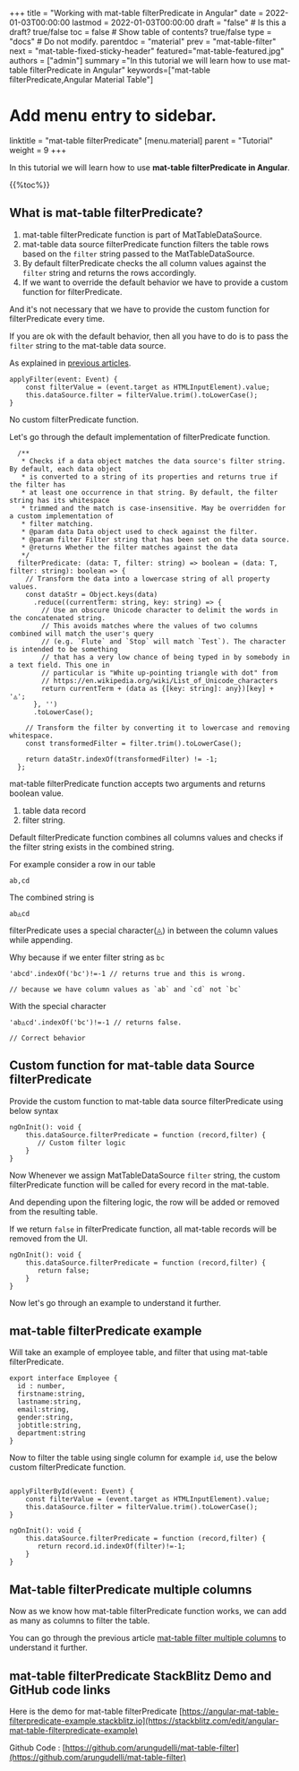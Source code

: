 +++
title = "Working with mat-table filterPredicate in Angular"
date = 2022-01-03T00:00:00
lastmod = 2022-01-03T00:00:00
draft = "false"  # Is this a draft? true/false
toc = false  # Show table of contents? true/false
type = "docs"  # Do not modify.
parentdoc = "material"
prev = "mat-table-filter"
next = "mat-table-fixed-sticky-header"
featured="mat-table-featured.jpg"
authors = ["admin"]
summary ="In this tutorial we will learn how to use mat-table filterPredicate in Angular"
keywords=["mat-table filterPredicate,Angular Material Table"]


# Add menu entry to sidebar.
linktitle = "mat-table filterPredicate"
[menu.material]
  parent = "Tutorial"
  weight = 9
+++

In this tutorial we will learn how to use **mat-table filterPredicate in Angular**.

{{%toc%}}

## What is mat-table filterPredicate?

1. mat-table filterPredicate function is part of MatTableDataSource. 
2. mat-table data source filterPredicate function filters the table rows based on the `filter` string passed to the MatTableDataSource. 
3. By default filterPredicate checks the all column values against the `filter` string and returns the rows accordingly. 
4. If we want to override the default behavior we have to provide a custom function for filterPredicate.

And it's not necessary that we have to provide the custom function for filterPredicate every time. 

If you are ok with the default behavior, then all you have to do is to pass the `filter` string to the mat-table data source. 

As explained in [previous articles](https://www.angularjswiki.com/material/mat-table-filter/). 

```
applyFilter(event: Event) {
    const filterValue = (event.target as HTMLInputElement).value;
    this.dataSource.filter = filterValue.trim().toLowerCase();
}
```

No custom filterPredicate function. 

Let's go through the default implementation of filterPredicate function. 


```
  /**
   * Checks if a data object matches the data source's filter string. By default, each data object
   * is converted to a string of its properties and returns true if the filter has
   * at least one occurrence in that string. By default, the filter string has its whitespace
   * trimmed and the match is case-insensitive. May be overridden for a custom implementation of
   * filter matching.
   * @param data Data object used to check against the filter.
   * @param filter Filter string that has been set on the data source.
   * @returns Whether the filter matches against the data
   */
  filterPredicate: (data: T, filter: string) => boolean = (data: T, filter: string): boolean => {
    // Transform the data into a lowercase string of all property values.
    const dataStr = Object.keys(data)
      .reduce((currentTerm: string, key: string) => {
        // Use an obscure Unicode character to delimit the words in the concatenated string.
        // This avoids matches where the values of two columns combined will match the user's query
        // (e.g. `Flute` and `Stop` will match `Test`). The character is intended to be something
        // that has a very low chance of being typed in by somebody in a text field. This one in
        // particular is "White up-pointing triangle with dot" from
        // https://en.wikipedia.org/wiki/List_of_Unicode_characters
        return currentTerm + (data as {[key: string]: any})[key] + '◬';
      }, '')
      .toLowerCase();

    // Transform the filter by converting it to lowercase and removing whitespace.
    const transformedFilter = filter.trim().toLowerCase();

    return dataStr.indexOf(transformedFilter) != -1;
  };
```

mat-table filterPredicate function accepts two arguments and returns boolean value.

1. table data record
2. filter string. 

Default filterPredicate function combines all columns values and checks if the filter string exists in the combined string. 

For example consider a row in our table 

```
ab,cd 
```
The combined string is 
```
ab◬cd
```

filterPredicate uses a special character(◬) in between the column values while appending.

Why because if we enter filter string as `bc`

```
'abcd'.indexOf('bc')!=-1 // returns true and this is wrong.

// because we have column values as `ab` and `cd` not `bc`
```

With the special character 

```
'ab◬cd'.indexOf('bc')!=-1 // returns false.

// Correct behavior

```

## Custom function for mat-table data Source filterPredicate 

Provide the custom function to mat-table data source filterPredicate using below syntax

```
ngOnInit(): void {
    this.dataSource.filterPredicate = function (record,filter) {
       // Custom filter logic
    }
}
```

Now Whenever we assign MatTableDataSource `filter` string, the custom filterPredicate function will be called for every record in the mat-table. 

And depending upon the filtering logic, the row will be added or removed from the resulting table.

If we return `false` in filterPredicate function, all mat-table records will be removed from the UI. 

```
ngOnInit(): void {
    this.dataSource.filterPredicate = function (record,filter) {
       return false;
    }
}
```

Now let's go through an example to understand it further. 

## mat-table filterPredicate example

Will take an example of employee table, and filter that using mat-table filterPredicate. 

```
export interface Employee {
  id : number,	
  firstname:string,	
  lastname:string,	
  email:string,
  gender:string, 
  jobtitle:string,
  department:string
}
```

Now to filter the table using single column for example `id`, use the below custom filterPredicate function. 


```

applyFilterById(event: Event) {
    const filterValue = (event.target as HTMLInputElement).value;
    this.dataSource.filter = filterValue.trim().toLowerCase();
}

ngOnInit(): void {
    this.dataSource.filterPredicate = function (record,filter) {
       return record.id.indexOf(filter)!=-1;
    }
}
```

## Mat-table filterPredicate multiple columns

Now as we know how mat-table filterPredicate function works, we can add as many as columns to filter the table. 

You can go through the previous article [mat-table filter multiple columns](https://www.angularjswiki.com/material/mat-table-filter/#mat-table-filter-by-multiple-columns) to understand it further.  


## mat-table filterPredicate StackBlitz Demo and GitHub code links

Here is the demo for mat-table filterPredicate [https://angular-mat-table-filterpredicate-example.stackblitz.io](https://stackblitz.com/edit/angular-mat-table-filterpredicate-example)

Github Code : [https://github.com/arungudelli/mat-table-filter](https://github.com/arungudelli/mat-table-filter)



